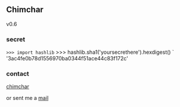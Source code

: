 ## Chimchar

v0.6

### secret

` >>> import hashlib
` >>> hashlib.sha1('yoursecrethere').hexdigest()
` '3ac4fe0b78d1556970ba0344f51ace44c83f172c'

### contact

[chimchar](http://www.hbccbh.dotcloud.com/chimchar)

or sent me a [mail](mailto:bcxxxxxx@gmail.com)
